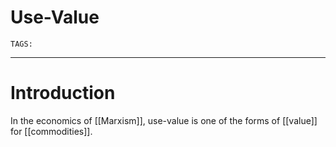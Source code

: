 # Use-Value
`TAGS:` 

---
# Introduction
In the economics of [[Marxism]], use-value is one of the forms of [[value]] for [[commodities]]. 